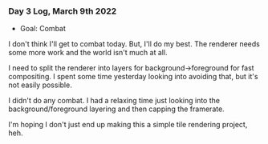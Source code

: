 ### Day 3 Log, March 9th 2022

- Goal: Combat

I don't think I'll get to combat today.  But, I'll do my best.  The renderer needs some more work and the world isn't much at all.

I need to split the renderer into layers for background->foreground for fast compositing.  I spent some time yesterday looking into avoiding that, but it's not easily possible.

I didn't do any combat.  I had a relaxing time just looking into the background/foreground layering and then capping the framerate.

I'm hoping I don't just end up making this a simple tile rendering project, heh.